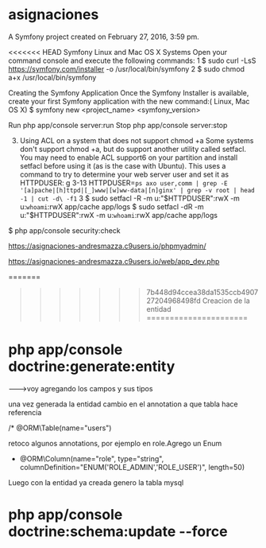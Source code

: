 asignaciones
============

A Symfony project created on February 27, 2016, 3:59 pm.

<<<<<<< HEAD
Symfony
Linux and Mac OS X Systems
Open your command console and execute the following commands:
1 $ sudo curl -LsS https://symfony.com/installer -o /usr/local/bin/symfony
2 $ sudo chmod a+x /usr/local/bin/symfony


Creating the Symfony Application
Once the Symfony Installer is available, create your first Symfony application with the new command:( Linux, Mac OS X)
 $ symfony new <project_name> <symfony_version>


Run
php app/console server:run
Stop
php app/console server:stop

3. Using ACL on a system that does not support chmod +a
Some systems don't support chmod +a, but do support another utility called setfacl. You may
need to enable ACL support6 on your partition and install setfacl before using it (as is the case with
Ubuntu). This uses a command to try to determine your web server user and set it as HTTPDUSER:
g 3-13
  HTTPDUSER=`ps axo user,comm | grep -E '[a]pache|[h]ttpd|[_]www|[w]ww-data|[n]ginx'
 | grep -v root | head -1 | cut -d\ -f1`
3 $ sudo setfacl -R -m u:"$HTTPDUSER":rwX -m u:`whoami`:rwX app/cache app/logs
$ sudo setfacl -dR -m u:"$HTTPDUSER":rwX -m u:`whoami`:rwX app/cache app/logs


$ php app/console security:check


https://asignaciones-andresmazza.c9users.io/phpmyadmin/

https://asignaciones-andresmazza.c9users.io/web/app_dev.php


=======
>>>>>>> 7b448d94ccea38da1535ccb490727204968498fd
Creacion de la entidad
======================

# php app/console doctrine:generate:entity

--->voy agregando los campos y sus tipos

 una vez generada la entidad cambio en el annotation a que tabla hace referencia

 /* @ORM\Table(name="users")

retoco algunos annotations, por ejemplo en role.Agrego un Enum

* @ORM\Column(name="role", type="string", columnDefinition="ENUM('ROLE_ADMIN','ROLE_USER')", length=50)

Luego con la entidad ya creada genero la tabla mysql

# php app/console doctrine:schema:update --force
